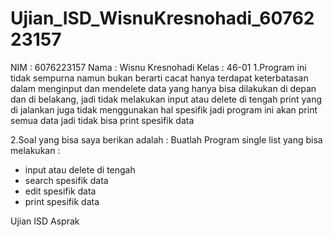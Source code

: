 # Ujian_ISD_WisnuKresnohadi_6076223157

NIM : 6076223157
Nama : Wisnu Kresnohadi
Kelas : 46-01
1.Program ini tidak sempurna namun bukan berarti cacat hanya terdapat keterbatasan dalam menginput dan mendelete data yang hanya bisa dilakukan di depan dan di belakang, jadi tidak melakukan input atau delete di tengah
print yang di jalankan juga tidak menggunakan hal spesifik jadi program ini akan print semua data jadi tidak bisa print spesifik data

2.Soal yang bisa saya berikan adalah :
Buatlah Program single list yang bisa melakukan :

- input atau delete di tengah
- search spesifik data
- edit spesifik data
- print spesifik data

Ujian ISD Asprak
